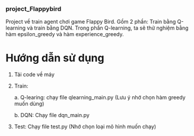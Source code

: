 ### project_Flappybird
Project về train agent chơi game Flappy Bird. Gồm 2 phần: Train bằng Q-learning và train bằng DQN. 
Trong phần Q-learning, ta sẽ thử nghiệm bằng hàm epsilon_greedy và hàm experience_greedy. 
# Hướng dẫn sử dụng
1. Tải code về máy
2. Train:
   
   a. Q-learing: chạy file qlearning_main.py (Lưu ý nhớ chọn hàm greedy muốn dùng)

   b. DQN: Chạy file dqn_main.py
3. Test:
   Chạy file test.py (Nhớ chọn loại mô hình muốn chạy)
